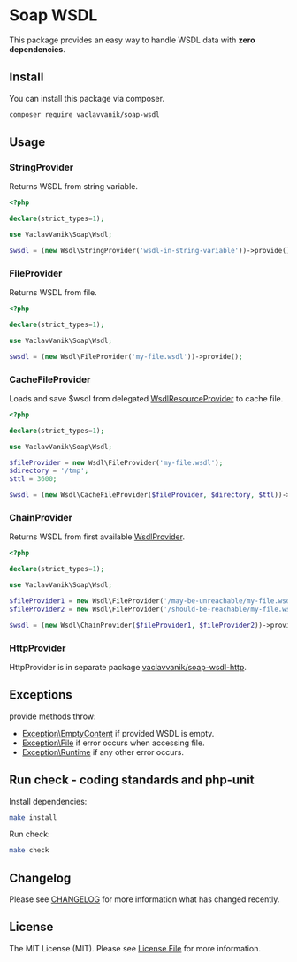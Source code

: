 # Soap WSDL

This package provides an easy way to handle WSDL data with **zero dependencies**.

## Install

You can install this package via composer. 

``` bash
composer require vaclavvanik/soap-wsdl
```

## Usage

### StringProvider

Returns WSDL from string variable.

```php
<?php

declare(strict_types=1);

use VaclavVanik\Soap\Wsdl;

$wsdl = (new Wsdl\StringProvider('wsdl-in-string-variable'))->provide();
```

### FileProvider

Returns WSDL from file.

```php
<?php

declare(strict_types=1);

use VaclavVanik\Soap\Wsdl;

$wsdl = (new Wsdl\FileProvider('my-file.wsdl'))->provide();
```

### CacheFileProvider

Loads and save $wsdl from delegated [WsdlResourceProvider](src/WsdlResourceProvider.php) to cache file.

```php
<?php

declare(strict_types=1);

use VaclavVanik\Soap\Wsdl;

$fileProvider = new Wsdl\FileProvider('my-file.wsdl');
$directory = '/tmp';
$ttl = 3600;

$wsdl = (new Wsdl\CacheFileProvider($fileProvider, $directory, $ttl))->provide();
```

### ChainProvider

Returns WSDL from first available [WsdlProvider](src/WsdlProvider.php).

```php
<?php

declare(strict_types=1);

use VaclavVanik\Soap\Wsdl;

$fileProvider1 = new Wsdl\FileProvider('/may-be-unreachable/my-file.wsdl');
$fileProvider2 = new Wsdl\FileProvider('/should-be-reachable/my-file.wsdl');

$wsdl = (new Wsdl\ChainProvider($fileProvider1, $fileProvider2))->provide();
```

### HttpProvider

HttpProvider is in separate package [vaclavvanik/soap-wsdl-http](https://github.com/vaclavvanik/soap-wsdl-http).

## Exceptions

provide methods throw:

- [Exception\EmptyContent](src/Exception/EmptyContent.php) if provided WSDL is empty.
- [Exception\File](src/Exception/File.php) if error occurs when accessing file.
- [Exception\Runtime](src/Exception/Runtime.php) if any other error occurs.

## Run check - coding standards and php-unit

Install dependencies:

```bash
make install
```

Run check:

```bash
make check
```

## Changelog

Please see [CHANGELOG](CHANGELOG.md) for more information what has changed recently.

## License

The MIT License (MIT). Please see [License File](LICENSE.md) for more information.
